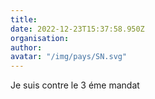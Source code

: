 ```yaml
---
title: 
date: 2022-12-23T15:37:58.950Z
organisation: 
author: 
avatar: "/img/pays/SN.svg"
---
```


Je suis contre le 3 éme mandat